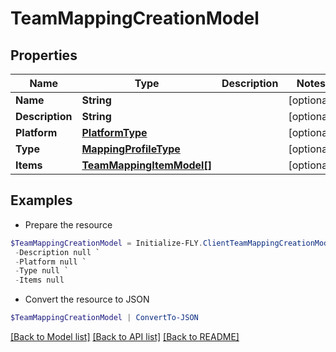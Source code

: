 # TeamMappingCreationModel
## Properties

Name | Type | Description | Notes
------------ | ------------- | ------------- | -------------
**Name** | **String** |  | [optional] 
**Description** | **String** |  | [optional] 
**Platform** | [**PlatformType**](PlatformType.md) |  | [optional] 
**Type** | [**MappingProfileType**](MappingProfileType.md) |  | [optional] 
**Items** | [**TeamMappingItemModel[]**](TeamMappingItemModel.md) |  | [optional] 

## Examples

- Prepare the resource
```powershell
$TeamMappingCreationModel = Initialize-FLY.ClientTeamMappingCreationModel  -Name null `
 -Description null `
 -Platform null `
 -Type null `
 -Items null
```

- Convert the resource to JSON
```powershell
$TeamMappingCreationModel | ConvertTo-JSON
```

[[Back to Model list]](../README.md#documentation-for-models) [[Back to API list]](../README.md#documentation-for-api-endpoints) [[Back to README]](../README.md)

